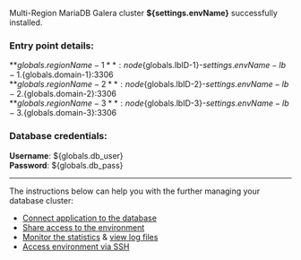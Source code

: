 Multi-Region MariaDB Galera cluster **${settings.envName}** successfully installed.


### Entry point details:    
**${globals.regionName-1}**: node${globals.lbID-1}-${settings.envName}-lb-1.${globals.domain-1}:3306   
**${globals.regionName-2}**: node${globals.lbID-2}-${settings.envName}-lb-2.${globals.domain-2}:3306   
**${globals.regionName-3}**: node${globals.lbID-3}-${settings.envName}-lb-3.${globals.domain-3}:3306   

### Database credentials:   
**Username**: ${globals.db_user}  
**Password**: ${globals.db_pass}  

___

The instructions below can help you with the further managing your database cluster:

- [Connect application to the database](https://docs.jelastic.com/database-connection)
- [Share access to the environment](https://docs.jelastic.com/share-environment)
- [Monitor the statistics](https://docs.jelastic.com/view-app-statistics) & [view log files](https://docs.jelastic.com/view-log-files)
- [Access environment via SSH](https://docs.jelastic.com/ssh-access)
